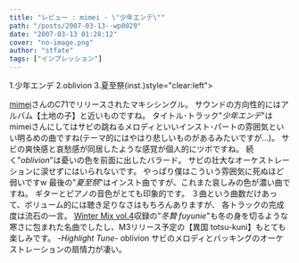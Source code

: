 ```yaml
---
title: "レビュー : mimei - \"少年エンデ\""
path: "/posts/2007-03-13--wp0029"
date: "2007-03-13 01:28:12"
cover: "no-image.png"
author: "stfate"
tags: ["インプレッション"]
---
```



1.少年エンデ
2.oblivion
3.夏至祭(inst.)style="clear:left">

<!--more-->
<a href="http://hzwaltz.com/" target="_blank">mimei</a>さんのC71でリリースされたマキシシングル。
サウンドの方向性的にはアルバム【土地の子】と近いものですね。
タイトル･トラック"<em>少年エンデ</em>"はmimeiさんにしてはサビの跳ねるメロディといいインスト･パートの雰囲気といい明るめの曲ですね(テーマ的にはやはり悲しいものがあるみたいですが…)。
サビの爽快感と哀愁感が同居したような感覚が個人的にツボですね。
続く"<em>oblivion</em>"は憂いの色を前面に出したバラード。
サビの壮大なオーケストレーションに涙せずにはいられないです。
やっぱり僕はこういう雰囲気に死ぬほど弱いですw
最後の"<em>夏至祭</em>"はインスト曲ですが、これまた哀しみの色が濃い曲ですね。
ギターとピアノの音色がとても印象的です。
３曲という曲数だけあって、ボリューム的には聴き足りなさはもちろんありますが、
各トラックの完成度は流石の一言。
<a href="http://www.toranoana.jp/shop/wintermix4/" target="_blank">Winter Mix vol.4</a>収録の"<em>冬贄 fuyunie</em>"も冬の身を切るような寒さに包まれた名曲でしたし、M3リリース予定の【異国 totsu-kuni】もとても楽しみです。
<em>-Highlight Tune-</em>
oblivion
サビのメロディとバッキングのオーケストレーションの扇情力が凄い。
